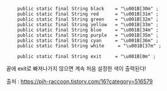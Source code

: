```
    public static final String black    = "\u001B[30m" ;
    public static final String red      = "\u001B[31m" ;
    public static final String green    = "\u001B[32m" ;
    public static final String yellow   = "\u001B[33m" ;
    public static final String blue     = "\u001B[34m" ;
    public static final String purple   = "\u001B[35m" ;
    public static final String cyan     = "\u001B[36m" ;
    public static final String white     = "\u001B[37m" ;

    public static final String exit     = "\u001B[0m" ;

```

끝에 exit로 빠져나가지 않으면 계속 처음 설정한 색이 출력된다!

출처 : https://pjh-raccoon.tistory.com/16?category=516579